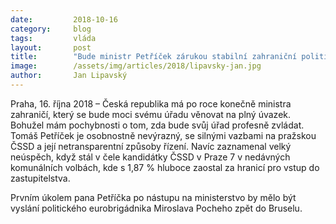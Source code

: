 ```yaml
---
date:         2018-10-16
category:     blog
tags:         vláda
layout:       post
title:        "Bude ministr Petříček zárukou stabilní zahraniční politiky? ptá se poslanec Lipavský"
image:        /assets/img/articles/2018/lipavsky-jan.jpg
author:       Jan Lipavský
---
```



Praha, 16. října 2018 – Česká republika má po roce konečně ministra zahraničí, který se bude moci svému úřadu věnovat na plný úvazek. Bohužel mám pochybnosti o tom, zda bude svůj úřad profesně zvládat. Tomáš Petříček je osobnostně nevýrazný, se silnými vazbami na pražskou ČSSD a její netransparentní způsoby řízení. Navíc zaznamenal velký neúspěch, když stál v čele kandidátky ČSSD v Praze 7 v nedávných komunálních volbách, kde s 1,87 % hluboce zaostal za hranicí pro vstup do zastupitelstva.

Prvním úkolem pana Petříčka po nástupu na ministerstvo by mělo být vyslání politického eurobrigádnika Miroslava Pocheho zpět do Bruselu.
